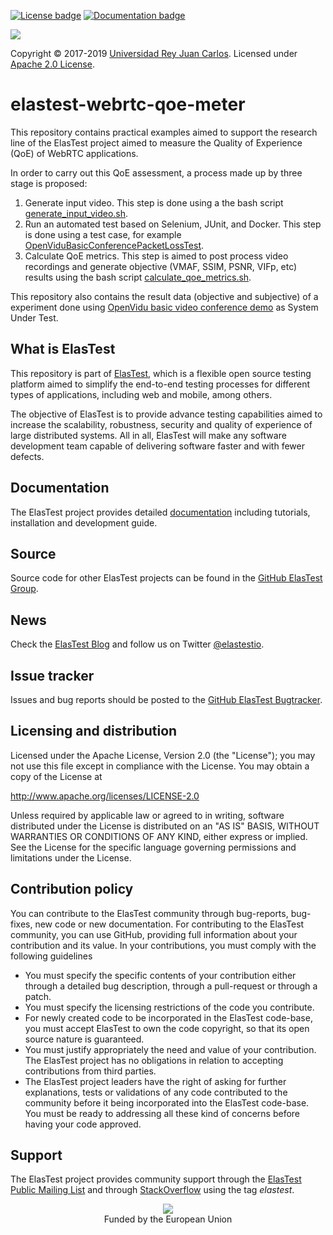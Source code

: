 [![License badge](https://img.shields.io/badge/license-Apache2-green.svg)](http://www.apache.org/licenses/LICENSE-2.0)
[![Documentation badge](https://img.shields.io/badge/docs-latest-brightgreen.svg)](http://elastest.io/docs/)

[![][ElasTest Logo]][ElasTest]

Copyright © 2017-2019 [Universidad Rey Juan Carlos]. Licensed under
[Apache 2.0 License].

elastest-webrtc-qoe-meter
=========================

This repository contains practical examples aimed to support the research line of
the ElasTest project aimed to measure the Quality of Experience (QoE) of WebRTC
applications.

In order to carry out this QoE assessment, a process made up by three stage is proposed:

1. Generate input video. This step is done using a the bash script [generate_input_video.sh].
2. Run an automated test based on Selenium, JUnit, and Docker. This step is done using a test case, for example [OpenViduBasicConferencePacketLossTest].
3. Calculate QoE metrics. This step is aimed to post process video recordings and generate objective (VMAF, SSIM, PSNR, VIFp, etc) results using the bash script [calculate_qoe_metrics.sh].

This repository also contains the result data (objective and subjective) of a experiment done using [OpenVidu basic video conference demo] as System Under Test.


What is ElasTest
-----------------

This repository is part of [ElasTest], which is a flexible open source testing
platform aimed to simplify the end-to-end testing processes for different types
of applications, including web and mobile, among others.

The objective of ElasTest is to provide advance testing capabilities aimed to
increase the scalability, robustness, security and quality of experience of
large distributed systems. All in all, ElasTest will make any software
development team capable of delivering software faster and with fewer defects.

Documentation
-------------

The ElasTest project provides detailed [documentation][ElasTest Doc] including
tutorials, installation and development guide.

Source
------

Source code for other ElasTest projects can be found in the [GitHub ElasTest
Group].

News
----

Check the [ElasTest Blog] and follow us on Twitter [@elastestio][ElasTest Twitter].

Issue tracker
-------------

Issues and bug reports should be posted to the [GitHub ElasTest Bugtracker].

Licensing and distribution
--------------------------

Licensed under the Apache License, Version 2.0 (the "License");
you may not use this file except in compliance with the License.
You may obtain a copy of the License at

  http://www.apache.org/licenses/LICENSE-2.0

Unless required by applicable law or agreed to in writing, software
distributed under the License is distributed on an "AS IS" BASIS,
WITHOUT WARRANTIES OR CONDITIONS OF ANY KIND, either express or implied.
See the License for the specific language governing permissions and
limitations under the License.

Contribution policy
-------------------

You can contribute to the ElasTest community through bug-reports, bug-fixes,
new code or new documentation. For contributing to the ElasTest community,
you can use GitHub, providing full information about your contribution and its
value. In your contributions, you must comply with the following guidelines

* You must specify the specific contents of your contribution either through a
  detailed bug description, through a pull-request or through a patch.
* You must specify the licensing restrictions of the code you contribute.
* For newly created code to be incorporated in the ElasTest code-base, you
  must accept ElasTest to own the code copyright, so that its open source
  nature is guaranteed.
* You must justify appropriately the need and value of your contribution. The
  ElasTest project has no obligations in relation to accepting contributions
  from third parties.
* The ElasTest project leaders have the right of asking for further
  explanations, tests or validations of any code contributed to the community
  before it being incorporated into the ElasTest code-base. You must be ready
  to addressing all these kind of concerns before having your code approved.

Support
-------

The ElasTest project provides community support through the [ElasTest Public
Mailing List] and through [StackOverflow] using the tag *elastest*.


<p align="center">
  <img src="http://elastest.io/images/logos_elastest/ue_logo-small.png"><br>
  Funded by the European Union
</p>

[Apache 2.0 License]: http://www.apache.org/licenses/LICENSE-2.0
[ElasTest]: http://elastest.io/
[ElasTest Blog]: http://elastest.io/blog/
[ElasTest Doc]: http://elastest.io/docs/
[ElasTest Logo]: http://elastest.io/images/logos_elastest/elastest-logo-gray-small.png
[ElasTest Public Mailing List]: https://groups.google.com/forum/#!forum/elastest-users
[ElasTest Twitter]: https://twitter.com/elastestio
[GitHub ElasTest Group]: https://github.com/elastest
[GitHub ElasTest Bugtracker]: https://github.com/elastest/bugtracker
[StackOverflow]: http://stackoverflow.com/questions/tagged/elastest
[Universidad Rey Juan Carlos]: https://www.urjc.es/
[generate_input_video.sh]: https://github.com/elastest/elastest-webrtc-qoe-meter/blob/master/scripts/generate_input_video.sh
[OpenViduBasicConferencePacketLossTest]: https://github.com/elastest/elastest-webrtc-qoe-meter/blob/master/src/test/java/io/elastest/webrtc/qoe/openvidu/OpenViduBasicConferencePacketLossTest.java
[calculate_qoe_metrics.sh]: https://github.com/elastest/elastest-webrtc-qoe-meter/blob/master/scripts/calculate_qoe_metrics.sh
[OpenVidu basic video conference demo]: https://demos.openvidu.io/basic-videoconference/
[result data]: https://github.com/elastest/elastest-webrtc-qoe-meter/tree/master/data